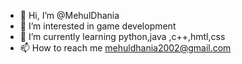 - 👋 Hi, I’m @MehulDhania
- 👀 I’m interested in game development
- 🌱 I’m currently learning python,java ,c++,hmtl,css
- 📫 How to reach me mehuldhania2002@gmail.com 

<!---
MehulDhania/MehulDhania is a ✨ special ✨ repository because its `README.md` (this file) appears on your GitHub profile.
You can click the Preview link to take a look at your changes.
--->
